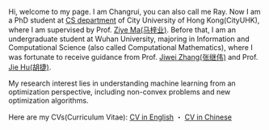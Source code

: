 <span class="anchor" id="about-me"></span>

Hi, welcome to my page. I am Changrui, you can also call me Ray. Now I am a PhD student at [CS department](https://www.cs.cityu.edu.hk/) of City University of Hong Kong(CityUHK), where I am supervised by Prof. [Ziye Ma(马梓业)](https://gavenma.github.io/). Before that, I am an undergraduate student at Wuhan University, majoring in Information and Computational Science (also called Computational Mathematics), where I was fortunate to receive guidance from Prof. [Jiwei Zhang(张继伟)](https://scholar.google.com.hk/citations?user=8yZhQ7kAAAAJ&hl=en&oi=ao) and Prof. [Jie Hu(胡捷)](https://maths.whu.edu.cn/info/4241/132851.htm).


My research interest lies in understanding machine learning from an optimization perspective, including non-convex problems and new optimization algorithms.

<p>
  Here are my CVs(Curriculum Vitae):
  <a href="https://drive.google.com/file/d/1o9ylZCkhPpjhzNQq3MjY2oKJDbbUHz08/view?usp=sharing">CV in English</a> ・
  <a href="https://drive.google.com/file/d/1dT1rMi2gaGKwHVtpV89YlYGM1c2sl__V/view?usp=sharing">CV in Chinese</a>
</p>

